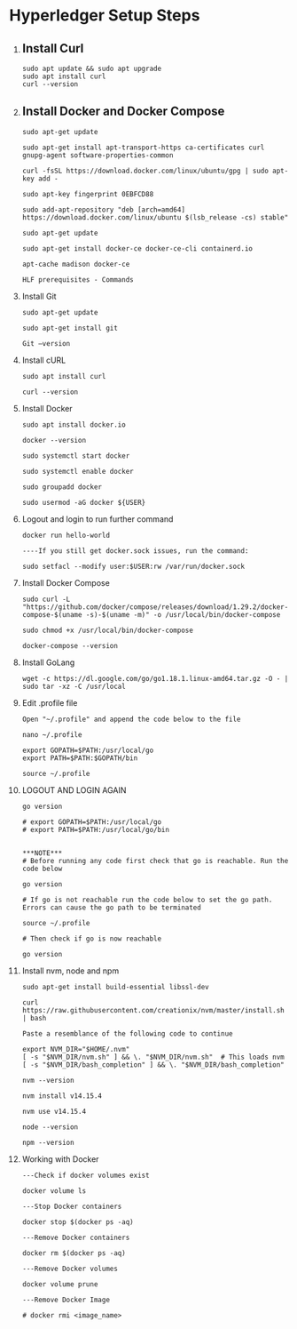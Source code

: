 # Hyperledger Setup Steps

1.  Install Curl
    -   
        sudo apt update && sudo apt upgrade
        sudo apt install curl
        curl --version
2.  Install Docker and Docker Compose
    -   
        sudo apt-get update

        sudo apt-get install apt-transport-https ca-certificates curl gnupg-agent software-properties-common

        curl -fsSL https://download.docker.com/linux/ubuntu/gpg | sudo apt-key add -

        sudo apt-key fingerprint 0EBFCD88

        sudo add-apt-repository "deb [arch=amd64] https://download.docker.com/linux/ubuntu $(lsb_release -cs) stable"
        
        sudo apt-get update

        sudo apt-get install docker-ce docker-ce-cli containerd.io

        apt-cache madison docker-ce

        HLF prerequisites - Commands

3.  Install Git

        sudo apt-get update

        sudo apt-get install git

        Git –version


4.  Install cURL

        sudo apt install curl

        curl --version


5.  Install Docker

        sudo apt install docker.io

        docker --version

        sudo systemctl start docker

        sudo systemctl enable docker

        sudo groupadd docker

        sudo usermod -aG docker ${USER}

6.  Logout and login to run further command

        docker run hello-world

        ----If you still get docker.sock issues, run the command:

        sudo setfacl --modify user:$USER:rw /var/run/docker.sock


7.  Install Docker Compose

        sudo curl -L "https://github.com/docker/compose/releases/download/1.29.2/docker-compose-$(uname -s)-$(uname -m)" -o /usr/local/bin/docker-compose

        sudo chmod +x /usr/local/bin/docker-compose

        docker-compose --version


8.  Install GoLang

        wget -c https://dl.google.com/go/go1.18.1.linux-amd64.tar.gz -O - | sudo tar -xz -C /usr/local


9.  Edit .profile file

        Open "~/.profile" and append the code below to the file

        nano ~/.profile

        export GOPATH=$PATH:/usr/local/go
        export PATH=$PATH:$GOPATH/bin

        source ~/.profile

10. LOGOUT AND LOGIN AGAIN

        go version

        # export GOPATH=$PATH:/usr/local/go
        # export PATH=$PATH:/usr/local/go/bin


        ***NOTE***
        # Before running any code first check that go is reachable. Run the code below

        go version

        # If go is not reachable run the code below to set the go path. Errors can cause the go path to be terminated

        source ~/.profile

        # Then check if go is now reachable

        go version



11. Install nvm, node and npm

        sudo apt-get install build-essential libssl-dev

        curl https://raw.githubusercontent.com/creationix/nvm/master/install.sh | bash

        Paste a resemblance of the following code to continue

        export NVM_DIR="$HOME/.nvm"
        [ -s "$NVM_DIR/nvm.sh" ] && \. "$NVM_DIR/nvm.sh"  # This loads nvm
        [ -s "$NVM_DIR/bash_completion" ] && \. "$NVM_DIR/bash_completion"

        nvm --version

        nvm install v14.15.4

        nvm use v14.15.4

        node --version

        npm --version


12. Working with Docker

        ---Check if docker volumes exist

        docker volume ls

        ---Stop Docker containers

        docker stop $(docker ps -aq)

        ---Remove Docker containers

        docker rm $(docker ps -aq)

        ---Remove Docker volumes

        docker volume prune

        ---Remove Docker Image

        # docker rmi <image_name>

